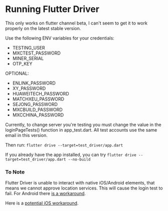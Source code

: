 # Running Flutter Driver

This only works on flutter channel beta, I can't seem to get it to work properly on the latest stable version. 

Use the following ENV variables for your credentials:
* TESTING_USER
* MXCTEST_PASSWORD
* MINER_SERIAL
* OTP_KEY

OPTIONAL:
* ENLINK_PASSWORD
* XY_PASSWORD
* HUAWEITECH_PASSWORD
* MATCHXEU_PASSWORD
* SEJONG_PASSWORD
* MXCBUILD_PASSWORD
* MXCCHINA_PASSWORD

Currently, to change server you're testing you must change the value in the loginPageTests() function in app_test.dart. All test accounts use the same email in this version.

Then run: `flutter drive --target=test_driver/app.dart`

If you already have the app installed, you can try `flutter drive --target=test_driver/app.dart --no-build`

### To Note

Flutter Driver is unable to interact with native iOS/Android elements, that means we cannot approve location services. This will cause the login test to fail. For Android there [is a workaround](https://github.com/flutter/flutter/issues/12561).

Here is a [potential iOS workaround](https://github.com/flutter/flutter/issues/12561#issuecomment-589996014).
